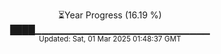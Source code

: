 <p align="center">
⏳Year Progress (16.19 %) <br>
████▁▁▁▁▁▁▁▁▁▁▁▁▁▁▁▁▁▁▁▁▁▁▁▁▁▁ <br>
<sub>Updated: Sat, 01 Mar 2025 01:48:37 GMT</sub>
</p>

